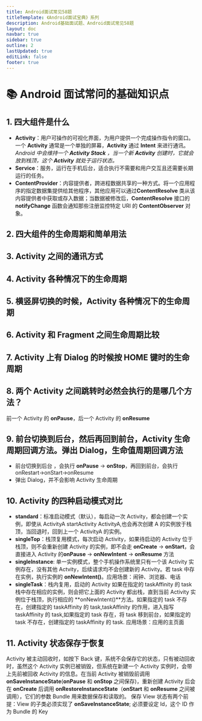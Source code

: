 ```yaml
---
title: Android面试常见58题
titleTemplate: 《Android面试宝典》系列
description: Android基础面试题、Android面试常见58题
layout: doc
navbar: true
sidebar: true
outline: 2
lastUpdated: true
editLink: false
footer: true
---
```


# 📚 Android 面试常问的基础知识点

## 1. 四大组件是什么

- **Activity**：用户可操作的可视化界面，为用户提供一个完成操作指令的窗口。一个 **Activity** 通常是一个单独的屏幕，**Activity** 通过 **Intent** 来进行通讯。_Android 中会维持一个 **Activity Stack** ，当一个新 **Activity** 创建时，它就会放到栈顶，这个 **Activity** 就处于运行状态。_
- **Service**：服务，运行在手机后台，适合执行不需要和用户交互且还需要长期运行的任务。
- **ContentProvider**：内容提供者，跨进程数据共享的一种方式。将一个应用程序的指定数据集提供给其他程序，其他应用可以通过**ContentResolve** 类从该内容提供者中获取或存入数据；当数据被修改后，**ContentResolve** 接口的 **notifyChange** 函数会通知那些注册监控特定 URI 的 **ContentObserver** 对象。

## 2. 四大组件的生命周期和简单用法

## 3. Activity 之间的通讯方式

## 4. Activity 各种情况下的生命周期

## 5. 横竖屏切换的时候，Activity 各种情况下的生命周期

## 6. Activity 和 Fragment 之间生命周期比较

## 7. Activity 上有 Dialog 的时候按 HOME 键时的生命周期

## 8. 两个 Activity 之间跳转时必然会执行的是哪几个方法？

前一个 Activity 的 **onPause**，后一个 Activity 的 **onResume**

## 9. 前台切换到后台，然后再回到前台，Activity 生命周期回调方法。弹出 Dialog，生命值周期回调方法

- 前台切换到后台 ，会执行 **onPause** -> **onStop**，再回到前台，会执行 onRestart->onStart->onResume
- 弹出 Dialog，并不会影响 Activity 生命周期

## 10. Activity 的四种启动模式对比

- **standard**：标准启动模式（默认），每启动一次 Activity，都会创建一个实例，即使从 ActivityA startActivity ActivityA,也会再次创建 A 的实例放于栈顶，当回退时，回到上一个 ActivityA 的实例。
- **singleTop**：栈顶复用模式，每次启动 Activity，如果待启动的 Activity 位于栈顶，则不会重新创建 Activity 的实例，即不会走 **onCreate** -> **onStart**，会直接进入 Activity 的**onPause** -> **onNewIntent** -> **onResume** 方法
- **singleInstance**: 单一实例模式，整个手机操作系统里只有一个该 Activity 实例存在，没有其他 Actvity，后续请求均不会创建新的 Activity。若 task 中存在实例，执行实例的 **onNewIntent()**。应用场景：闹钟、浏览器、电话
- **singleTask**：栈内复用，启动的 Activity 如果在指定的 taskAffinity 的 task 栈中存在相应的实例，则会把它上面的 Activity 都出栈，直到当前 Activity 实例位于栈顶，执行相应的 **onNewIntent()**方法。如果指定的 task 不存在，创建指定的 taskAffinity 的 task,taskAffinity 的作用，进入指写 taskAffinity 的 task,如果指定的 task 存在，将 task 移到前台，如果指定的 task 不存在，创建指定的 taskAffinity 的 task. 应用场景：应用的主页面

## 11. Activity 状态保存于恢复

Activity 被主动回收时，如按下 Back 键，系统不会保存它的状态，只有被动回收时，虽然这个 Activity 实例已被销毁，但系统在新建一个 Activity 实例时，会带上先前被回收 Activity 的信息。在当前 Activity 被销毁前调用 **onSaveInstanceState**(**onPause** 和 **onStop** 之间保存)，重新创建 Activity 后会在 **onCreate** 后调用 **onRestoreInstanceState**（**onStart** 和 **onResume** 之间被调用），它们的参数 Bundle 用来数据保存和读取的。
保存 View 状态有两个前提：View 的子类必须实现了 **onSaveInstanceState**; 必须要设定 Id，这个 ID 作为 Bundle 的 Key
